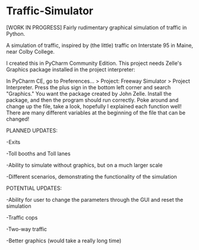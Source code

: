 # Traffic-Simulator
[WORK IN PROGRESS] Fairly rudimentary graphical simulation of traffic in Python.

A simulation of traffic, inspired by (the little) traffic on Interstate 95 in Maine, near Colby College.

I created this in PyCharm Community Edition. This project needs Zelle's Graphics package installed in the project interpreter:

In PyCharm CE, go to Preferences... > Project: Freeway Simulator > Project Interpreter. Press the plus sign in the bottom left corner and search "Graphics." You want the package created by John Zelle. Install the package, and then the program should run correctly. Poke around and change up the file, take a look, hopefully I explained each function well! There are many different variables at the beginning of the file that can be changed!

PLANNED UPDATES:

-Exits

-Toll booths and Toll lanes

-Ability to simulate without graphics, but on a much larger scale

-Different scenarios, demonstrating the functionality of the simulation

POTENTIAL UPDATES:

-Ability for user to change the parameters through the GUI and reset the simulation 

-Traffic cops

-Two-way traffic

-Better graphics (would take a really long time)
